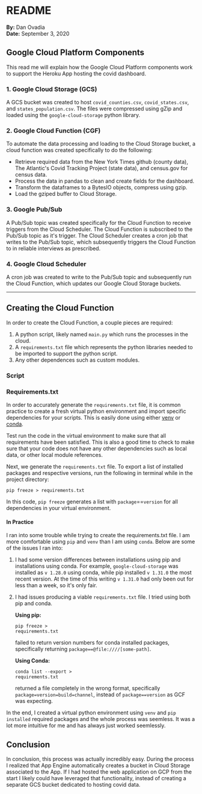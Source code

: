 # README

<b>By:</b> Dan Ovadia<br>
<b>Date:</b> September 3, 2020
## Google Cloud Platform Components

This read me will explain how the Google Cloud Platform components work to support the Heroku App hosting the covid dashboard. 

### 1. Google Cloud Storage (GCS)

A GCS bucket was created to host `covid_counties.csv`, `covid_states.csv`, and `states_population.csv`. The files were compressed using gZip and loaded using the `google-cloud-storage` python library. 

### 2. Google Cloud Function (CGF)

To automate the data processing and loading to the Cloud Storage bucket, a cloud function was created specifically to do the following:

- Retrieve required data from the New York Times github (county data), The Atlantic's Covid Tracking Project (state data), and census.gov for census data.
- Process the data in pandas to clean and create fields for the dashboard.
- Transform the dataframes to a BytesIO objects, compress using gzip. 
- Load the gziped buffer to Cloud Storage.

### 3. Google Pub/Sub

A Pub/Sub topic was created specifically for the Cloud Function to receive triggers from the Cloud Scheduler. The Cloud Function is subscribed to the Pub/Sub topic as it's trigger. The Cloud Scheduler creates a cron job that writes to the Pub/Sub topic, which subsequently triggers the Cloud Function to in reliable interviews as prescribed.

### 4. Google Cloud Scheduler

A cron job was created to write to the Pub/Sub topic and subsequently run the Cloud Function, which updates our Google Cloud Storage buckets.

---
## Creating the Cloud Function
In order to create the Cloud Function, a couple pieces are required:
1. A python script, likely named `main.py` which runs the processes in the cloud.
2. A `requirements.txt` file which represents the python libraries needed to be imported to support the python script.
3. Any other dependences such as custom modules.

### Script

### Requirements.txt
In order to accurately generate the `requirements.txt` file, it is common practice to create a fresh virtual python environment and import specific dependencies for your scripts. This is easily done using either [venv](https://docs.python.org/3/library/venv.html) or [conda](https://uoa-eresearch.github.io/eresearch-cookbook/recipe/2014/11/20/conda/). 

Test run the code in the virtual environment to make sure that all requirements have been satisfied. This is also a good time to check to make sure that your code does not have any other dependencies such as local data, or other local module references.

Next, we generate the `requirements.txt` file. To export a list of installed packages and respective versions, run the following in terminal while in the project directory: 
<pre><code>pip freeze > requirements.txt</code></pre>
In this code, `pip freeze` generates a list with `package`==`version` for all dependencies in your virtual environment.

#### In Practice
I ran into some trouble while trying to create the requirements.txt file. I am more comfortable using `pip` and `venv` than I am using `conda`. Below are some of the issues I ran into:

1. I had some version differences between installations using pip and installations using conda. For example, `google-cloud-storage` was installed as `v 1.28.0` using conda, while pip installed `v 1.31.0` the most recent version. At the time of this writing `v 1.31.0` had only been out for less than a week, so it's only fair. 

2. I had issues producing a viable `requirements.txt` file. I tried using both pip and conda. 

    <b>Using pip:</b> <pre><code>pip freeze > requirements.txt</code></pre> 

    failed to return version numbers for conda installed packages, specifically returning `package==@file:////[some-path]`. 
    
    <b>Using Conda:</b> <pre><code>conda list --export > requirements.txt</code></pre>
    
    returned a file completely in the wrong format, specifically `package=version=build=channel`, instead of `package==version` as GCF was expecting.


In the end, I created a virtual python environment using `venv` and `pip installed` required packages and the whole process was seemless.  It was a lot more intuitive for me and has always just worked seemlessly.

## Conclusion
In conclusion, this process was actually incredibly easy. During the process I realized that App Engine automatically creates a bucket in Cloud Storage associated to the App. If I had hosted the web application on GCP from the start I likely could have leveraged that functionality, instead of creating a separate GCS bucket dedicated to hosting covid data.
